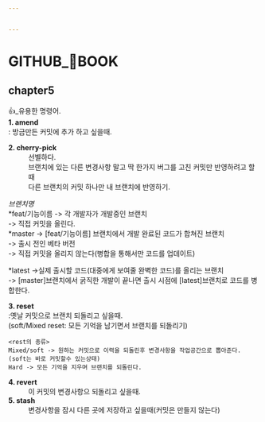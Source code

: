 ```yaml
---


---
```


<h1 id="github_📖book"><strong>GITHUB_📖BOOK</strong></h1>
<h2 id="chapter5">chapter5</h2>
<p>👍_유용한 명령어.<br>
<strong>1. amend</strong><br>
: 방금만든 커밋에 추가 하고 싶을때.</p>
<dl>
<dt><strong>2. cherry-pick</strong></dt>
<dd>선별하다.</dd>
<dd>브랜치에 있는 다른 변경사항 말고 딱 한가지 버그를 고친 커밋만 반영하려고 할때</dd>
<dd>다른 브랜치의 커밋 하나만 내 브랜치에 반영하기.</dd>
</dl>
<p><em>브랜치명</em><br>
*feat/기능이름 -&gt;  각 개발자가 개발중인 브랜치<br>
-&gt;  직접 커밋을 올린다.<br>
*master -&gt; [feat/기능이름] 브랜치에서 개발 완료된 코드가 합쳐진 브랜치<br>
-&gt; 출시 전인 베타 버전<br>
-&gt; 직접 커밋을 올리지 않는다(병합을 통해서만 코드를 업데이트)</p>
<p>*latest -&gt;실제 출시할 코드(대중에게 보여줄 완벽한 코드)를 올리는 브랜치<br>
-&gt; [master]브랜치에서 굵직한 개발이 끝나면 출시 시점에 [latest]브랜치로 코드를 병합한다.</p>
<p><strong>3. reset</strong><br>
:옛날 커밋으로 브랜치 되돌리고 싶을때.<br>
(soft/Mixed reset: 모든 기억을 남기면서 브랜치를 되돌리기)</p>
<pre><code>&lt;rest의 종류&gt;
Mixed/soft -&gt; 원하는 커밋으로 이력을 되돌린후 변경사항을 작업공간으로 뽑아준다. (soft는 바로 커밋할수 있는상태)
Hard -&gt; 모든 기억을 지우며 브랜치를 되돌린다.
</code></pre>
<dl>
<dt><strong>4. revert</strong></dt>
<dd>이 커밋의 변경사항으 되돌리고 싶을때.</dd>
<dt><strong>5. stash</strong></dt>
<dd>변경사항을 잠시 다른 곳에 저장하고 싶을때(커밋은 만들지 않는다)</dd>
</dl>

